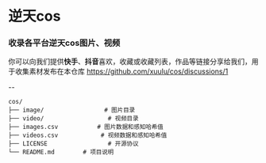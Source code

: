 # 逆天cos

### 收录各平台逆天cos图片、视频

你可以向我们提供**快手**、**抖音**喜欢，收藏或收藏列表，作品等链接分享给我们，用于收集素材发布在本仓库
<https://github.com/xuulu/cos/discussions/1>

--

```
cos/
├── image/                 # 图片目录
├── video/                  # 视频目录
├── images.csv           # 图片数据和感知哈希值
├── videos.csv            # 视频数据和感知哈希值
├── LICENSE         	    # 开源协议
└── README.md        # 项目说明
```


